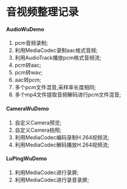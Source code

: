 ﻿# 音视频整理记录

#### AudioWuDemo
1. pcm音频录制;
2. 利用MediaCodec录制aac格式音频;
3. 利用AudioTrack播放pcm格式音频流;
4. pcm转aac;
5. pcm转wav;
6. aac转pcm;
7. 多个pcm文件混音,采样率长度相同;
8. 多个mp4文件提取音频解码进行pcm文件混音;

#### CameraWuDemo
1. 自定义Camera预览;
2. 自定义Camera拍照;
3. 利用MediaCodec编码录制H.264视频流;
4. 利用MediaCodec解码播放H.264视频流;

#### LuPingWuDemo
1. 利用MediaCodec进行录屏;
2. 利用MediaCodec进行录音录屏;
